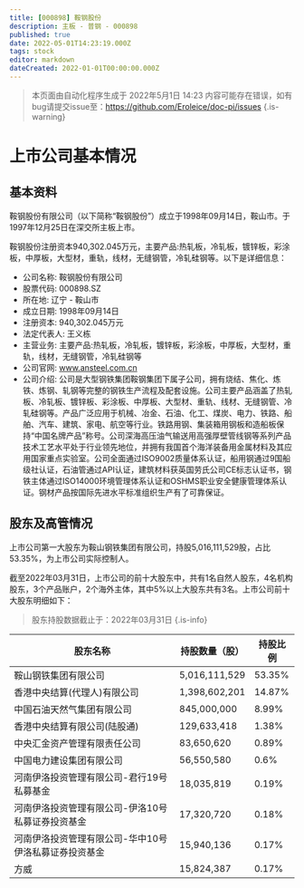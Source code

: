 ```yaml
---
title: [000898] 鞍钢股份
description: 主板 - 普钢 - 000898
published: true
date: 2022-05-01T14:23:19.000Z
tags: stock
editor: markdown
dateCreated: 2022-01-01T00:00:00.000Z
---
```


> 本页面由自动化程序生成于 2022年5月1日 14:23
> 内容可能存在错误，如有bug请提交issue至：https://github.com/Eroleice/doc-pi/issues
{.is-warning}

# 上市公司基本情况

## 基本资料

鞍钢股份有限公司（以下简称“鞍钢股份”）成立于1998年09月14日，鞍山市。于1997年12月25日在深交所主板上市。

鞍钢股份注册资本940,302.045万元，主要产品:热轧板，冷轧板，镀锌板，彩涂板，中厚板，大型材，重轨，线材，无缝钢管，冷轧硅钢等。以下是详细信息：

- 公司名称: 鞍钢股份有限公司
- 股票代码: 000898.SZ
- 所在地: 辽宁 - 鞍山市
- 成立日期: 1998年09月14日
- 注册资本: 940,302.045万元
- 法定代表人: 王义栋
- 主营业务: 主要产品:热轧板，冷轧板，镀锌板，彩涂板，中厚板，大型材，重轨，线材，无缝钢管，冷轧硅钢等
- 公司官网: www.ansteel.com.cn
- 公司介绍: 公司是大型钢铁集团鞍钢集团下属子公司，拥有烧结、焦化、炼铁、炼钢、轧钢等完整的钢铁生产流程及配套设施。公司主要产品涵盖了热轧板、冷轧板、镀锌板、彩涂板、中厚板、大型材、重轨、线材、无缝钢管、冷轧硅钢等。产品广泛应用于机械、冶金、石油、化工、煤炭、电力、铁路、船舶、汽车、建筑、家电、航空等行业。铁路用钢、集装箱用钢板和造船板保持“中国名牌产品”称号。公司深海高压油气输送用高强厚壁管线钢等系列产品技术工艺水平处于行业领先地位，并拥有我国首个海洋装备用金属材料及其应用国家重点实验室。公司全面通过ISO9002质量体系认证，船用钢通过9国船级社认证，石油管通过API认证，建筑材料获英国劳氏公司CE标志认证书，钢铁主体通过ISO14000环境管理体系认证和OSHMS职业安全健康管理体系认证。钢材产品按国际先进水平标准组织生产有了可靠保证。


## 股东及高管情况

上市公司第一大股东为鞍山钢铁集团有限公司，持股5,016,111,529股，占比53.35%，为上市公司实际控制人。

截至2022年03月31日，上市公司的前十大股东中，共有1名自然人股东，4名机构股东，3个产品账户，2个海外主体，其中5%以上大股东共有3名。上市公司前十大股东明细如下：

> 股东持股数据截止于：2022年03月31日
{.is-info}

| 股东名称 | 持股数量（股） | 持股比例 |
| --- | --- | --- |
| 鞍山钢铁集团有限公司 | 5,016,111,529 | 53.35% |
| 香港中央结算(代理人)有限公司 | 1,398,602,201 | 14.87% |
| 中国石油天然气集团有限公司 | 845,000,000 | 8.99% |
| 香港中央结算有限公司(陆股通) | 129,633,418 | 1.38% |
| 中央汇金资产管理有限责任公司 | 83,650,620 | 0.89% |
| 中国电力建设集团有限公司 | 56,550,580 | 0.6% |
| 河南伊洛投资管理有限公司-君行19号私募基金 | 18,035,819 | 0.19% |
| 河南伊洛投资管理有限公司-伊洛10号私募证券投资基金 | 17,320,720 | 0.18% |
| 河南伊洛投资管理有限公司-华中10号伊洛私募证券投资基金 | 15,940,136 | 0.17% |
| 方威 | 15,824,387 | 0.17% |




